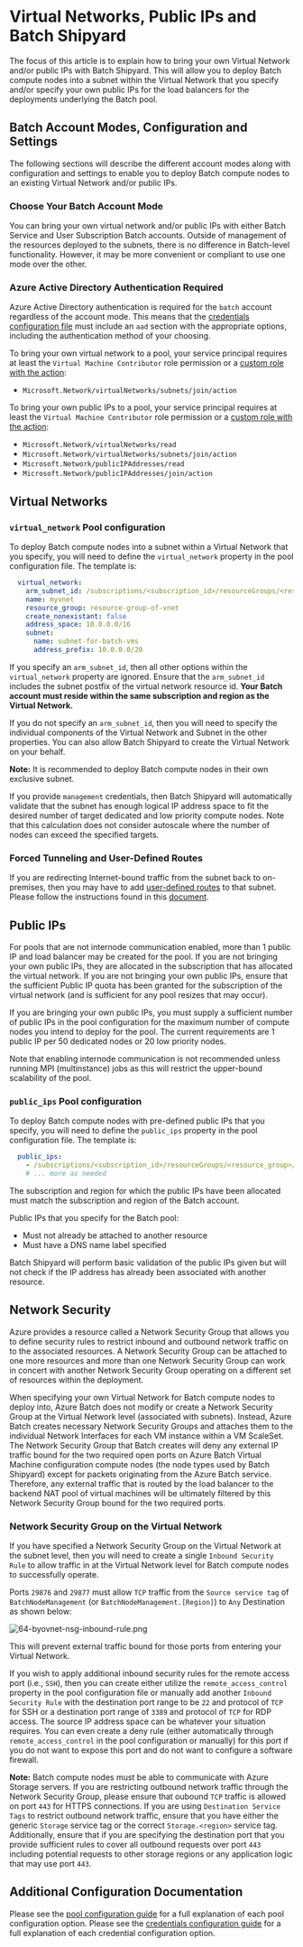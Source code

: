 # Virtual Networks, Public IPs and Batch Shipyard
The focus of this article is to explain how to bring your own Virtual Network
and/or public IPs with Batch Shipyard. This will allow you to deploy Batch
compute nodes into a subnet within the Virtual Network that you specify and/or
specify your own public IPs for the load balancers for the deployments
underlying the Batch pool.

## Batch Account Modes, Configuration and Settings
The following sections will describe the different account modes along with
configuration and settings to enable you to deploy Batch compute nodes to
an existing Virtual Network and/or public IPs.

### Choose Your Batch Account Mode
You can bring your own virtual network and/or public IPs with either Batch
Service and User Subscription Batch accounts. Outside of management of the
resources deployed to the subnets, there is no difference in Batch-level
functionality. However, it may be more convenient or compliant to use one
mode over the other.

### Azure Active Directory Authentication Required
Azure Active Directory authentication is required for the `batch` account
regardless of the account mode. This means that the
[credentials configuration file](11-batch-shipyard-configuration-credentials.md)
must include an `aad` section with the appropriate options, including the
authentication method of your choosing.

To bring your own virtual network to a pool, your service principal requires
at least the `Virtual Machine Contributor` role permission or a
[custom role with the action](https://docs.microsoft.com/azure/active-directory/role-based-access-control-custom-roles):

* `Microsoft.Network/virtualNetworks/subnets/join/action`

To bring your own public IPs to a pool, your service principal requires
at least the `Virtual Machine Contributor` role permission or a
[custom role with the action](https://docs.microsoft.com/azure/active-directory/role-based-access-control-custom-roles):

* `Microsoft.Network/virtualNetworks/read`
* `Microsoft.Network/virtualNetworks/subnets/join/action`
* `Microsoft.Network/publicIPAddresses/read`
* `Microsoft.Network/publicIPAddresses/join/action`

## Virtual Networks

### `virtual_network` Pool configuration
To deploy Batch compute nodes into a subnet within a Virtual Network that
you specify, you will need to define the `virtual_network` property in the
pool configuration file. The template is:

```yaml
  virtual_network:
    arm_subnet_id: /subscriptions/<subscription_id>/resourceGroups/<resource_group>/providers/Microsoft.Network/virtualNetworks/<virtual_network_name>/subnets/<subnet_name>
    name: myvnet
    resource_group: resource-group-of-vnet
    create_nonexistant: false
    address_space: 10.0.0.0/16
    subnet:
      name: subnet-for-batch-vms
      address_prefix: 10.0.0.0/20
```

If you specify an `arm_subnet_id`, then all other options within
the `virtual_network` property are ignored. Ensure that the `arm_subnet_id`
includes the subnet postfix of the virtual network resource id. **Your Batch
account must reside within the same subscription and region as the Virtual
Network.**

If you do not specify an `arm_subnet_id`, then you will need to specify
the individual components of the Virtual Network and Subnet in the other
properties. You can also allow Batch Shipyard to create the Virtual Network
on your behalf.

**Note:** It is recommended to deploy Batch compute nodes in their own
exclusive subnet.

If you provide `management` credentials, then Batch Shipyard will
automatically validate that the subnet has enough logical IP address space
to fit the desired number of target dedicated and low priority compute nodes.
Note that this calculation does not consider autoscale where the number of
nodes can exceed the specified targets.

### Forced Tunneling and User-Defined Routes
If you are redirecting Internet-bound traffic from the subnet back to
on-premises, then you may have to add
[user-defined routes](https://docs.microsoft.com/azure/virtual-network/virtual-networks-udr-overview)
to that subnet. Please follow the instructions found in this
[document](https://docs.microsoft.com/azure/batch/batch-virtual-network#user-defined-routes-for-forced-tunneling).

## Public IPs
For pools that are not internode communication enabled, more than 1 public IP
and load balancer may be created for the pool. If you are not bringing your
own public IPs, they are allocated in the subscription that has allocated the
virtual network. If you are not bringing your own public IPs, ensure that
the sufficient Public IP quota has been granted for the subscription of the
virtual network (and is sufficient for any pool resizes that may occur).

If you are bringing your own public IPs, you must supply a sufficient number
of public IPs in the pool configuration for the maximum number of compute
nodes you intend to deploy for the pool. The current requirements are
1 public IP per 50 dedicated nodes or 20 low priority nodes.

Note that enabling internode communication is not recommended unless
running MPI (multinstance) jobs as this will restrict the upper-bound
scalability of the pool.

### `public_ips` Pool configuration
To deploy Batch compute nodes with pre-defined public IPs that
you specify, you will need to define the `public_ips` property in the
pool configuration file. The template is:

```yaml
  public_ips:
    - /subscriptions/<subscription_id>/resourceGroups/<resource_group>/providers/Microsoft.Network/publicIPAddresses/<public_ip_name1>
    # ... more as needed
```

The subscription and region for which the public IPs have been allocated
must match the subscription and region of the Batch account.

Public IPs that you specify for the Batch pool:

* Must not already be attached to another resource
* Must have a DNS name label specified

Batch Shipyard will perform basic validation of the public IPs given but will
not check if the IP address has already been associated with another resource.

## Network Security
Azure provides a resource called a Network Security Group that allows you
to define security rules to restrict inbound and outbound network traffic
on to the associated resources. A Network Security Group can be attached
to one more resources and more than one Network Security Group can work
in concert with another Network Security Group operating on a different
set of resources within the deployment.

When specifying your own Virtual Network for Batch compute nodes to deploy
into, Azure Batch does not modify or create a Network Security Group at the
Virtual Network level (associated with subnets). Instead, Azure Batch creates
necessary Network Security Groups and attaches them to the individual
Network Interfaces for each VM instance within a VM ScaleSet. The Network
Security Group that Batch creates will deny any external IP traffic bound for
the two required open ports on Azure Batch Virtual Machine configuration
compute nodes (the node types used by Batch Shipyard) except for packets
originating from the Azure Batch service. Therefore, any external traffic
that is routed by the load balancer to the backend NAT pool of virtual
machines will be ultimately filtered by this Network Security Group bound for
the two required ports.

### Network Security Group on the Virtual Network
If you have specified a Network Security Group on the Virtual Network at the
subnet level, then you will need to create a single `Inbound Security Rule`
to allow traffic in at the Virtual Network level for Batch compute nodes to
successfully operate.

Ports `29876` and `29877` must allow `TCP` traffic from the
`Source service tag` of `BatchNodeManagement` (or
`BatchNodeManagement.[Region]`) to `Any` Destination as shown below:

![64-byovnet-nsg-inbound-rule.png](https://azurebatchshipyard.blob.core.windows.net/github/64-byovnet-nsg-inbound-rule.png)

This will prevent external traffic bound for those ports from entering your
Virtual Network.

If you wish to apply additional inbound security rules for the remote access
port (i.e., `SSH`), then you can create either utilize the
`remote_access_control` property in the pool configuration file or manually
add another `Inbound Security Rule` with the destination port range to be `22`
and protocol of `TCP` for SSH or a destination port range of `3389` and
protocol of `TCP` for RDP access. The source IP address space can be whatever
your situation requires. You can even create a deny rule (either
automatically through `remote_access_control` in the pool configuration or
manually) for this port if you do not want to expose this port and do not
want to configure a software firewall.

**Note:** Batch compute nodes must be able to communicate with Azure Storage
servers. If you are restricting outbound network traffic through the Network
Security Group, please ensure that oubound `TCP` traffic is allowed on port
`443` for HTTPS connections. If you are using `Destination Service Tags` to
restrict outbound network traffic, ensure that you have either the generic
`Storage` service tag or the correct `Storage.<region>` service tag.
Additionally, ensure that if you are specifying the destination port that
you provide sufficient rules to cover all outbound requests over port `443`
including potential requests to other storage regions or any application
logic that may use port `443`.

## Additional Configuration Documentation
Please see the [pool configuration guide](13-batch-shipyard-configuration-pool.md)
for a full explanation of each pool configuration option. Please see the
[credentials configuration guide](11-batch-shipyard-configuration-credentials.md)
for a full explanation of each credential configuration option.
